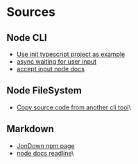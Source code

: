 # Sources

## Node CLI
- [Use init typescript project as example](https://github.com/AlexGaiser/init-typescript-project)
- [async waiting for user input ](https://stackoverflow.com/questions/18193953/waiting-for-user-to-enter-input-in-node-js)
- [accept input node docs](https://nodejs.dev/learn/accept-input-from-the-command-line-in-nodejs)

## Node FileSystem
- [Copy source code from another cli tool](https://github.com/AlexGaiser/init-typescript-project/blob/main/lib/services/utils.service.ts)\

## Markdown
- [JonDown npm page](https://www.npmjs.com/package/jondown)
- [node docs readline](https://nodejs.org/api/readline.html)\
